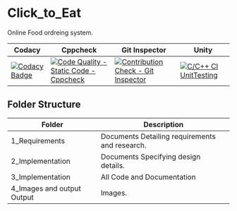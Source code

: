 # **Click_to_Eat**
Online Food ordreing system.

|Codacy| Cppcheck |Git Inspector|Unity| 
|------| ---------|-------------|-----|
|[![Codacy Badge](https://app.codacy.com/project/badge/Grade/f389aa964fbb4053af966883ec9813b5)](https://www.codacy.com/gh/anushka399/M1_App_Click_To_Eat/dashboard?utm_source=github.com&amp;utm_medium=referral&amp;utm_content=anushka399/M1_App_Click_To_Eat&amp;utm_campaign=Badge_Grade)|[![Code Quality - Static Code - Cppcheck](https://github.com/anushka399/M1_App_Click_To_Eat/actions/workflows/CppCheck.yml/badge.svg)](https://github.com/anushka399/M1_App_Click_To_Eat/actions/workflows/CppCheck.yml)|[![Contribution Check - Git Inspector](https://github.com/anushka399/M1_App_Click_To_Eat/actions/workflows/Gitinspector.yml/badge.svg)](https://github.com/anushka399/M1_App_Click_To_Eat/actions/workflows/Gitinspector.yml)|[![C/C++ CI UnitTesting](https://github.com/anushka399/M1_App_Click_To_Eat/actions/workflows/unity.yml/badge.svg)](https://github.com/anushka399/M1_App_Click_To_Eat/actions/workflows/unity.yml)|

## **Folder Structure**
|Folder | Description|
|--------|-----------|
|1_Requirements|	Documents Detailing requirements and research.|
|2_Implementation	|Documents Specifying design details.|
|3_Implementation	|All Code and Documentation|
|4_Images and output	Output |Images.|
